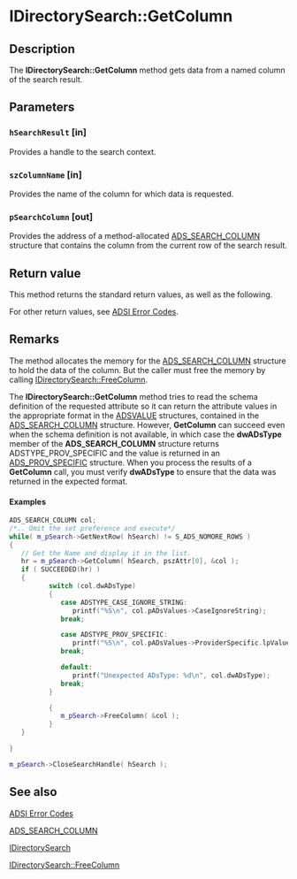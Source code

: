 # IDirectorySearch::GetColumn

## Description

The **IDirectorySearch::GetColumn** method gets data from a named column of the search result.

## Parameters

### `hSearchResult` [in]

Provides a handle to the search context.

### `szColumnName` [in]

Provides the name of the column for which data is requested.

### `pSearchColumn` [out]

Provides the address of a method-allocated [ADS_SEARCH_COLUMN](https://learn.microsoft.com/windows/desktop/api/iads/ns-iads-ads_search_column) structure that contains the column from the current row of the search result.

## Return value

This method returns the standard return values, as well as the following.

For other return values, see [ADSI Error Codes](https://learn.microsoft.com/windows/desktop/ADSI/adsi-error-codes).

## Remarks

The method allocates the memory for the [ADS_SEARCH_COLUMN](https://learn.microsoft.com/windows/desktop/api/iads/ns-iads-ads_search_column) structure to hold the data of the column. But the caller must free the memory by calling [IDirectorySearch::FreeColumn](https://learn.microsoft.com/windows/desktop/api/iads/nf-iads-idirectorysearch-freecolumn).

The **IDirectorySearch::GetColumn** method tries to read the schema definition of the requested attribute so it can return the attribute values in the appropriate format in the [ADSVALUE](https://learn.microsoft.com/windows/desktop/api/iads/ns-iads-adsvalue) structures, contained in the [ADS_SEARCH_COLUMN](https://learn.microsoft.com/windows/desktop/api/iads/ns-iads-ads_search_column) structure. However, **GetColumn** can succeed even when the schema definition is not available, in which case the **dwADsType** member of the **ADS_SEARCH_COLUMN** structure returns ADSTYPE_PROV_SPECIFIC and the value is returned in an [ADS_PROV_SPECIFIC](https://learn.microsoft.com/windows/win32/api/iads/ns-iads-ads_prov_specific) structure. When you process the results of a **GetColumn** call, you must verify **dwADsType** to ensure that the data was returned in the expected format.

#### Examples

```cpp
ADS_SEARCH_COLUMN col;
/*.. Omit the set preference and execute*/
while( m_pSearch->GetNextRow( hSearch) != S_ADS_NOMORE_ROWS )
{
   // Get the Name and display it in the list.
   hr = m_pSearch->GetColumn( hSearch, pszAttr[0], &col );
   if ( SUCCEEDED(hr) )
   {
          switch (col.dwADsType)
          {
             case ADSTYPE_CASE_IGNORE_STRING:
                printf("%S\n", col.pADsValues->CaseIgnoreString);
             break;

             case ADSTYPE_PROV_SPECIFIC:
                printf("%S\n", col.pADsValues->ProviderSpecific.lpValue);
             break;

             default:
                printf("Unexpected ADsType: %d\n", col.dwADsType);
             break;
          }

          {
             m_pSearch->FreeColumn( &col );
          }
   }

}

m_pSearch->CloseSearchHandle( hSearch );

```

## See also

[ADSI Error Codes](https://learn.microsoft.com/windows/desktop/ADSI/adsi-error-codes)

[ADS_SEARCH_COLUMN](https://learn.microsoft.com/windows/desktop/api/iads/ns-iads-ads_search_column)

[IDirectorySearch](https://learn.microsoft.com/windows/desktop/api/iads/nn-iads-idirectorysearch)

[IDirectorySearch::FreeColumn](https://learn.microsoft.com/windows/desktop/api/iads/nf-iads-idirectorysearch-freecolumn)